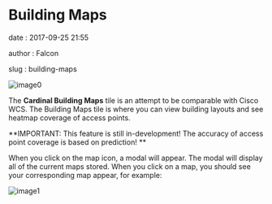Building Maps
=============

date
:   2017-09-25 21:55

author
:   Falcon

slug
:   building-maps

![image0](http://cardinal.mcclunetechnologies.net/wp-content/uploads/2017/09/img_59c9b3c1d0771.png)

The **Cardinal Building Maps** tile is an attempt to be comparable with
Cisco WCS. The Building Maps tile is where you can view building layouts
and see heatmap coverage of access points.

**IMPORTANT: This feature is still in-development! The accuracy of
access point coverage is based on prediction! **

When you click on the map icon, a modal will appear. The modal will
display all of the current maps stored. When you click on a map, you
should see your corresponding map appear, for example:

![image1](http://cardinal.mcclunetechnologies.net/wp-content/uploads/2017/09/img_59c9b7348d3b2.png)
